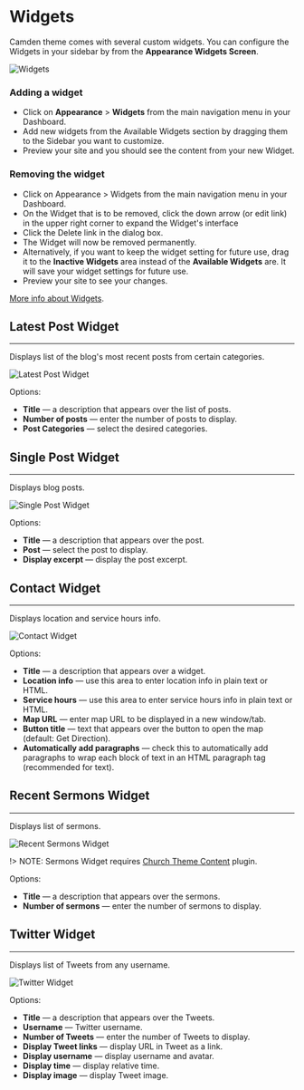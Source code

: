 # Widgets 

Camden theme comes with several custom widgets. You can configure the Widgets in your sidebar by from the __Appearance Widgets Screen__.

![Widgets](../_images/widgets-page.png)

### Adding a widget
- Click on __Appearance__ > __Widgets__ from the main navigation menu in your Dashboard.
- Add new widgets from the Available Widgets section by dragging them to the Sidebar you want to customize. 
- Preview your site and you should see the content from your new Widget.

### Removing the widget
- Click on Appearance > Widgets from the main navigation menu in your Dashboard.
- On the Widget that is to be removed, click the down arrow (or edit link) in the upper right corner to expand the Widget's interface
- Click the Delete link in the dialog box.
- The Widget will now be removed permanently.
- Alternatively, if you want to keep the widget setting for future use, drag it to the __Inactive Widgets__ area instead of the __Available Widgets__ are. It will save your widget settings for future use.
- Preview your site to see your changes.

[More info about Widgets](https://codex.wordpress.org/Appearance_Widgets_Screen ":target=_blank").

## Latest Post Widget
-----

Displays list of the blog's most recent posts from certain categories.

![Latest Post Widget](../_images/widget-latest-post.png)

Options:
- __Title__  — a description that appears over the list of posts.
- __Number of posts__ — enter the number of posts to display.
- __Post Categories__ — select the desired categories.

## Single Post Widget
-----

Displays blog posts.

![Single Post Widget](../_images/widget-single-post.png)

Options:
- __Title__  — a description that appears over the post.
- __Post__ — select the post to display.
- __Display excerpt__ — display the post excerpt.

## Contact Widget
-----

Displays location and service hours info.

![Contact Widget](../_images/widget-contact.png)

Options:
- __Title__  — a description that appears over a widget.
- __Location info__  —  use this area to enter location info in plain text or HTML. 
- __Service hours__ —  use this area to enter service hours info in plain text or HTML. 
- __Map URL__ — enter map URL to be displayed in a new window/tab.
- __Button title__ — text that appears over the button to open the map (default: Get Direction).
- __Automatically add paragraphs__ —  check this to automatically add paragraphs to wrap each block of text in an HTML paragraph tag (recommended for text).

## Recent Sermons Widget
-----

Displays list of sermons.

![Recent Sermons Widget](../_images/widget-sermon.png)

!> NOTE: Sermons Widget requires [Church Theme Content](https://wordpress.org/plugins/church-theme-content ":target=_blank") plugin.

Options:
- __Title__  — a description that appears over the sermons.
- __Number of sermons__ — enter the number of sermons to display.


## Twitter Widget
-----

Displays list of Tweets from any username.

![Twitter Widget](../_images/widget-twitter.png)

Options:
- __Title__  — a description that appears over the Tweets.
- __Username__  — Twitter username.
- __Number of Tweets__ — enter the number of Tweets to display.
- __Display Tweet links__ — display URL in Tweet as a link.
- __Display username__ — display username and avatar.
- __Display time__ — display relative time.
- __Display image__ — display Tweet image.


